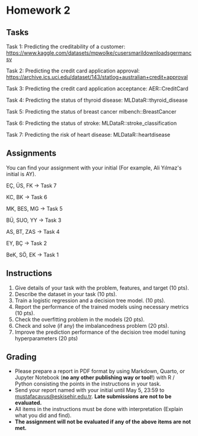 # Homework 2

## Tasks

Task 1: Predicting the creditability of a customer: https://www.kaggle.com/datasets/mpwolke/cusersmarildownloadsgermancsv

Task 2: Predicting the credit card application approval: https://archive.ics.uci.edu/dataset/143/statlog+australian+credit+approval

Task 3: Predicting the credit card application acceptance: AER::CreditCard

Task 4: Predicting the status of thyroid disease: MLDataR::thyroid_disease

Task 5: Predicting the status of breast cancer mlbench::BreastCancer

Task 6: Predicting the status of stroke: MLDataR::stroke_classification

Task 7: Predicting the risk of heart disease: MLDataR::heartdisease


## Assignments

You can find your assignment with your initial (For example, Ali Yılmaz's initial is AY).

EÇ, ÜS, FK -> Task 7 

KC, BK -> Task 6  

MK, BES, MG -> Task 5 

BÜ, SUO, YY -> Task 3 

AS, BT, ZAS -> Task 4 

EY, BÇ -> Task 2 

BeK, SÖ, EK -> Task 1 



## Instructions

1. Give details of your task with the problem, features, and target (10 pts). 
2. Describe the dataset in your task (10 pts).
3. Train a logistic regression and a decision tree model. (10 pts).
4. Report the performance of the trained models using necessary metrics (10 pts).
5. Check the overfitting problem in the models (20 pts).
6. Check and solve (if any) the imbalancedness problem (20 pts).
7. Improve the prediction performance of the decision tree model tuning hyperparameters (20 pts) 


## Grading

* Please prepare a report in PDF format by using Markdown, Quarto, or Jupyter Notebook (**no any other publishing way or tool!**)  with R / Python consisting the points in the instructions in your task.
* Send your report named with your initial until May 5, 23:59 to mustafacavus@eskisehir.edu.tr. **Late submissions are not to be evaluated.**
* All items in the instructions must be done with interpretation (Explain what you did and find). 
* **The assignment will not be evaluated if any of the above items are not met.**
